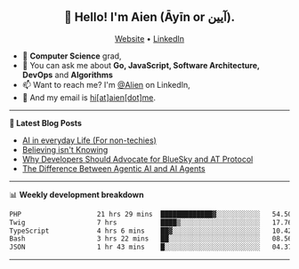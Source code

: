 <h2 align="center">👋 Hello! I'm Aien (Āyīn or آیین).</h2>
<p align="center">
  <a href="https://www.aien.me">Website</a> •
  <a href="https://www.linkedin.com/in/aiensaidi/">LinkedIn</a>
</p>


- 🌱 **Computer Science** grad,
- 💬 You can ask me about **Go, JavaScript, Software Architecture, DevOps** and **Algorithms**
- 📫 Want to reach me? I'm [@Alien](https://www.linkedin.com/in/aiensaidi/) on LinkedIn,
- 📧 And my email is [hi[at]aien[dot]me](mailto:hi@aien.me).

-------

**📝 Latest Blog Posts**

<!-- BLOG-POST-LIST:START -->
- [AI in everyday Life (For non-techies)](https://aien.me/ai-in-everyday-life-for-non-techies/)
- [Believing isn't Knowing](https://aien.me/believing-isnt-knowing/)
- [Why Developers Should Advocate for BlueSky and AT Protocol](https://aien.me/why-developers-should-advocate-for-bluesky-and-at-protocol/)
- [The Difference Between Agentic AI and AI Agents](https://aien.me/the-difference-between-agentic-ai-and-ai-agents/)
<!-- BLOG-POST-LIST:END -->

-------

📊 **Weekly development breakdown**
<!--START_SECTION:waka-->

```txt
PHP                   21 hrs 29 mins  █████████████▓░░░░░░░░░░░   54.50 %
Twig                  7 hrs           ████▒░░░░░░░░░░░░░░░░░░░░   17.76 %
TypeScript            4 hrs 6 mins    ██▓░░░░░░░░░░░░░░░░░░░░░░   10.42 %
Bash                  3 hrs 22 mins   ██░░░░░░░░░░░░░░░░░░░░░░░   08.56 %
JSON                  1 hr 43 mins    █░░░░░░░░░░░░░░░░░░░░░░░░   04.37 %
```

<!--END_SECTION:waka-->

-------
